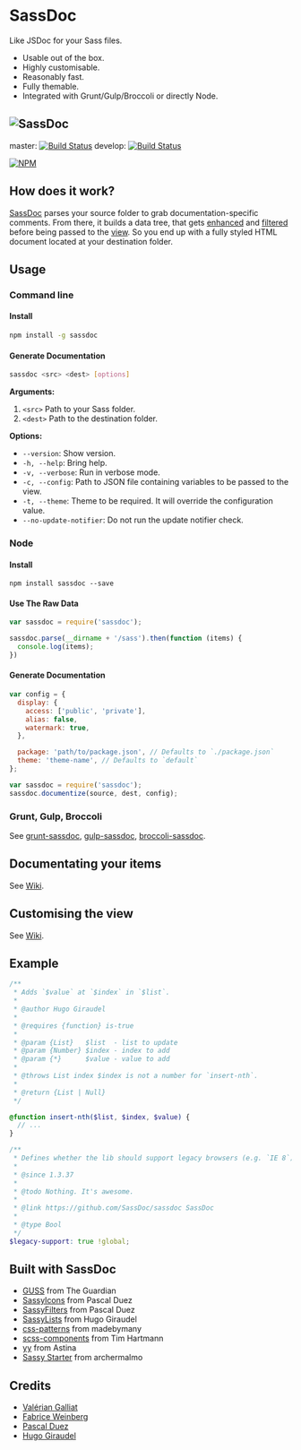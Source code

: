 # SassDoc

Like JSDoc for your Sass files.

* Usable out of the box.
* Highly customisable.
* Reasonably fast.
* Fully themable.
* Integrated with Grunt/Gulp/Broccoli or directly Node.

![SassDoc](http://sassdoc.com/preview-image.png)
---

master: [![Build Status](https://travis-ci.org/SassDoc/sassdoc.svg?branch=master)](https://travis-ci.org/SassDoc/sassdoc)
develop: [![Build Status](https://travis-ci.org/SassDoc/sassdoc.svg?branch=develop)](https://travis-ci.org/SassDoc/sassdoc)

[![NPM](https://nodei.co/npm/sassdoc.png?downloads=true)](https://nodei.co/npm/sassdoc/)

## How does it work?

[SassDoc](http://github.com/sassdoc/sassdoc) parses your source folder to grab documentation-specific comments. From there, it builds a data tree, that gets [enhanced](http://github.com/sassdoc/sassdoc-indexer) and [filtered](http://github.com/sassdoc/sassdoc-filter) before being passed to the [view](http://github.com/sassdoc/sassdoc-theme-light). So you end up with a fully styled HTML document located at your destination folder.

## Usage

### Command line

#### Install

```sh
npm install -g sassdoc
```

#### Generate Documentation

```sh
sassdoc <src> <dest> [options]
```

**Arguments:**

1. `<src>` Path to your Sass folder.
1. `<dest>` Path to the destination folder.

**Options:**

* `--version`: Show version.
* `-h, --help`: Bring help.
* `-v, --verbose`: Run in verbose mode.
* `-c, --config`: Path to JSON file containing variables to be passed to the view.
* `-t, --theme`: Theme to be required. It will override the configuration value.
* `--no-update-notifier`: Do not run the update notifier check.

### Node

#### Install

```shell
npm install sassdoc --save
```
#### Use The Raw Data

```js
var sassdoc = require('sassdoc');

sassdoc.parse(__dirname + '/sass').then(function (items) {
  console.log(items);
})
```

#### Generate Documentation

```js
var config = {
  display: {
    access: ['public', 'private'],
    alias: false,
    watermark: true,
  },

  package: 'path/to/package.json', // Defaults to `./package.json`
  theme: 'theme-name', // Defaults to `default`
};

var sassdoc = require('sassdoc');
sassdoc.documentize(source, dest, config);
```

### Grunt, Gulp, Broccoli

See [grunt-sassdoc](https://github.com/SassDoc/grunt-sassdoc),
[gulp-sassdoc](https://github.com/SassDoc/gulp-sassdoc),
[broccoli-sassdoc](https://github.com/SassDoc/broccoli-sassdoc).



## Documentating your items

See [Wiki](https://github.com/SassDoc/sassdoc/wiki/Documenting-your-items).



## Customising the view

See [Wiki](https://github.com/SassDoc/sassdoc/wiki/Customising-the-view).



## Example

```scss
/**
 * Adds `$value` at `$index` in `$list`.
 *
 * @author Hugo Giraudel
 *
 * @requires {function} is-true
 *
 * @param {List}   $list  - list to update
 * @param {Number} $index - index to add
 * @param {*}      $value - value to add
 *
 * @throws List index $index is not a number for `insert-nth`.
 *
 * @return {List | Null}
 */

@function insert-nth($list, $index, $value) {
  // ...
}

/**
 * Defines whether the lib should support legacy browsers (e.g. `IE 8`).
 *
 * @since 1.3.37
 *
 * @todo Nothing. It's awesome.
 *
 * @link https://github.com/SassDoc/sassdoc SassDoc
 *
 * @type Bool
 */
$legacy-support: true !global;
```


## Built with SassDoc

* [GUSS](http://www.kaelig.fr/gu/guss-sassdoc/) from The Guardian
* [SassyIcons](http://pascalduez.github.io/SassyIcons/docs/) from Pascal Duez
* [SassyFilters](http://pascalduez.github.io/SassyFilters/docs/) from Pascal Duez
* [SassyLists](http://sassylists.com/documentation) from Hugo Giraudel
* [css-patterns](http://madebymany.github.io/css-patterns/) from madebymany
* [scss-components](http://scss-components.com/sassdoc/) from Tim Hartmann
* [yy](http://astina.github.io/yy/) from Astina
* [Sassy Starter](http://minamarkham.github.io/sassy-starter/docs/) from archermalmo


## Credits

* [Valérian Galliat](https://twitter.com/valeriangalliat)
* [Fabrice Weinberg](https://twitter.com/fweinb)
* [Pascal Duez](https://twitter.com/pascalduez)
* [Hugo Giraudel](http://twitter.com/HugoGiraudel)

